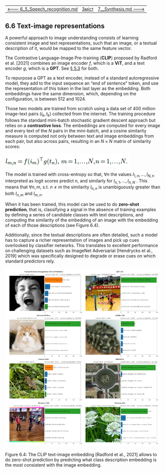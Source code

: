 |                                                              |                    |                                            |
| ------------------------------------------------------------ | ------------------ | ------------------------------------------ |
| [<---   6_5_Speech_recognition.md](6_5_Speech_recognition.md) | [Зміст](README.md) | [7__Synthesis.md    --->](7__Synthesis.md) |

## 6.6    Text-image representations

A powerful approach to image understanding consists of learning consistent image and text representations, such that an image, or a textual description of it, would be mapped to the same feature vector.

The Contrastive Language-Image Pre-training (**CLIP**) proposed by Radford et al. [2021] combines an image encoder $f$, which is a **ViT**, and a text encoder $g$, which is a **GPT**. See [§ 5.3](5_3_Attention_models.md) for both.

To repurpose a GPT as a text encoder, instead of a standard autoregressive model, they add to the input sequence an “end of sentence” token, and use the representation of this token in the last layer as the embedding. Both embeddings have the same dimension, which, depending on the configuration, is between 512 and 1024.

Those two models are trained from scratch using a data set of 400 million image-text pairs ($i_k,t_k$) collected from the internet. The training procedure follows the standard mini-batch stochastic gradient descent approach but relies on a **contrastive loss**. The embeddings are computed for every image and every text of the $N$ pairs in the mini-batch, and a cosine similarity measure is computed not only between text and image embeddings from each pair, but also across pairs, resulting in an $N×N$ matrix of similarity scores:

![image-20230618173253687](media1/image-20230618173253687.png)

The model is trained with cross-entropy so that, $∀n$ the values $l_{1,n},...,l_{N,n}$ interpreted as logit scores predict $n$, and similarly for $l_{n,1},...,l_{n,N}$ . This means that $∀n,m$, s.t. $n\ne{m}$ the similarity $l_{n,n}$ is unambiguously greater than both $l_{n,m}$ and $l_{m,n}$.

When it has been trained, this model can be used to do **zero-shot prediction**, that is, classifying a signal in the absence of training examples by defining a series of candidate classes with text descriptions, and computing the similarity of the embedding of an image with the embedding of each of those descriptions (see Figure 6.4).

Additionally, since the textual descriptions are often detailed, such a model has to capture a richer representation of images and pick up cues overlooked by classifier networks. This translates to excellent performance on challenging datasets such as ImageNet Adversarial [Hendrycks et al., 2019] which was specifically designed to degrade or erase cues on which standard predictors rely.

![image-20230618173751693](media1/image-20230618173751693.png)

Figure 6.4: The CLIP text-image embedding [Radford et al., 2021] allows to do zero-shot prediction by predicting what class description embedding is the most consistent with the image embedding.
